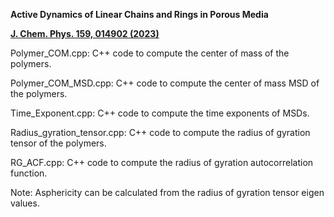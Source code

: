 **Active Dynamics of Linear Chains and Rings in Porous Media**

**[J. Chem. Phys. 159, 014902 (2023)](https://pubs.aip.org/aip/jcp/article/159/1/014902/2900731/Active-dynamics-of-linear-chains-and-rings-in?searchresult=1)**

Polymer_COM.cpp: C++ code to compute the center of mass of the polymers. 

Polymer_COM_MSD.cpp: C++ code to compute the center of mass MSD of the polymers.

Time_Exponent.cpp: C++ code to compute the time exponents of MSDs. 

Radius_gyration_tensor.cpp: C++ code to compute the radius of gyration tensor of the polymers.

RG_ACF.cpp: C++ code to compute the radius of gyration autocorrelation function. 

Note: Asphericity can be calculated from the radius of gyration tensor eigen values.



